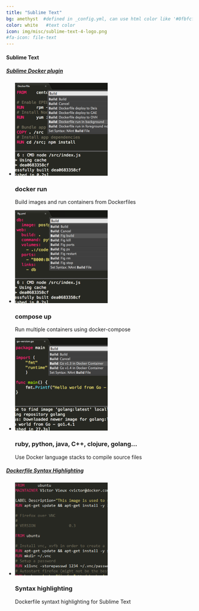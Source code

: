 ```yaml
---
title: "Sublime Text"
bg: amethyst  #defined in _config.yml, can use html color like '#0fbfcf'
color: white   #text color
icon: img/misc/sublime-text-4-logo.png
#fa-icon: file-text
---
```


#### Sublime Text

##### [Sublime Docker plugin](https://packagecontrol.io/packages/Docker%20Based%20Build%20Systems)

<ul class="screenshot-images">
  <li>
      <img src="../img/misc/sd-dockerfile.png">
      <h3>docker run</h3>
      <p>Build images and run containers from Dockerfiles</p>
  </li>
  <li>
      <img src="../img/misc/sd-figfile.png">
      <h3>compose up</h3>
      <p>Run multiple containers using docker-compose</p>
  </li>
  <li>
      <img src="../img/misc/sd-buildsys.png">
      <h3>ruby, python, java, C++, clojure, golang...</h3>
      <p>Use Docker language stacks to compile source files</p>
  </li>
</ul>

##### [Dockerfile Syntax Highlighting](https://packagecontrol.io/packages/Dockerfile%20Syntax%20Highlighting)

<ul class="screenshot-images">
  <li>
      <img src="../img/misc/sd-syntaxh.png">
      <h3>Syntax highlighting</h3>
      <p>Dockerfile syntaxt highlighting for Sublime Text</p>
  </li>
</ul>
